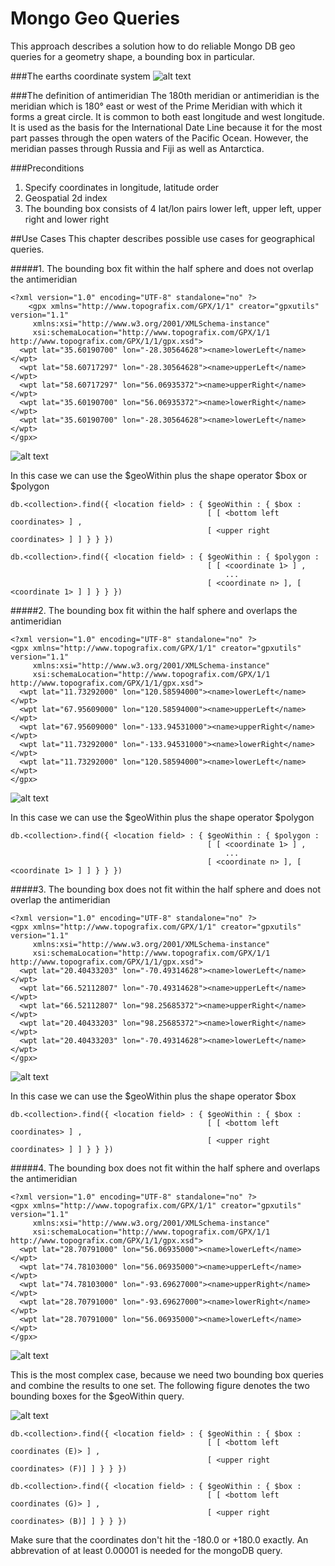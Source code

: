 Mongo Geo Queries
====================

This approach describes a solution how to do reliable Mongo DB geo queries for a geometry shape, a bounding box in particular.


###The earths coordinate system
![alt text](images/lat_long_earth.png "Earth coordinate system")

###The definition of antimeridian
The 180th meridian or antimeridian is the meridian which is 180° east or west of the Prime Meridian with which it forms a great circle. It is common to both east longitude and west longitude. It is used as the basis for the International Date Line because it for the most part passes through the open waters of the Pacific Ocean. However, the meridian passes through Russia and Fiji as well as Antarctica.

###Preconditions
1. Specify coordinates in longitude, latitude order
2. Geospatial 2d index
3. The bounding box consists of 4 lat/lon pairs lower left, upper left, upper right and lower right

##Use Cases
This chapter describes possible use cases for geographical queries.

#####1. The bounding box fit within the half sphere and does not overlap the antimeridian

```
<?xml version="1.0" encoding="UTF-8" standalone="no" ?>
	<gpx xmlns="http://www.topografix.com/GPX/1/1" creator="gpxutils" version="1.1"
     xmlns:xsi="http://www.w3.org/2001/XMLSchema-instance"
     xsi:schemaLocation="http://www.topografix.com/GPX/1/1 http://www.topografix.com/GPX/1/1/gpx.xsd">
  <wpt lat="35.60190700" lon="-28.30564628"><name>lowerLeft</name></wpt>
  <wpt lat="58.60717297" lon="-28.30564628"><name>upperLeft</name></wpt>
  <wpt lat="58.60717297" lon="56.06935372"><name>upperRight</name></wpt>
  <wpt lat="35.60190700" lon="56.06935372"><name>lowerRight</name></wpt>
  <wpt lat="35.60190700" lon="-28.30564628"><name>lowerLeft</name></wpt>
</gpx>
```
![alt text](images/case1.png "Earth coordinate system")

In this case we can use the $geoWithin plus the shape operator $box or $polygon

```
db.<collection>.find({ <location field> : { $geoWithin : { $box :
											[ [ <bottom left coordinates> ] ,
									        [ <upper right coordinates> ] ] } } })
```

```
db.<collection>.find({ <location field> : { $geoWithin : { $polygon :
											[ [ <coordinate 1> ] ,
												...
									        [ <coordinate n> ], [ <coordinate 1> ] ] } } })
```

#####2. The bounding box fit within the half sphere and overlaps the antimeridian

```
<?xml version="1.0" encoding="UTF-8" standalone="no" ?>
<gpx xmlns="http://www.topografix.com/GPX/1/1" creator="gpxutils" version="1.1"
     xmlns:xsi="http://www.w3.org/2001/XMLSchema-instance"
     xsi:schemaLocation="http://www.topografix.com/GPX/1/1 http://www.topografix.com/GPX/1/1/gpx.xsd">
  <wpt lat="11.73292000" lon="120.58594000"><name>lowerLeft</name></wpt>
  <wpt lat="67.95609000" lon="120.58594000"><name>upperLeft</name></wpt>
  <wpt lat="67.95609000" lon="-133.94531000"><name>upperRight</name></wpt>
  <wpt lat="11.73292000" lon="-133.94531000"><name>lowerRight</name></wpt>
  <wpt lat="11.73292000" lon="120.58594000"><name>lowerLeft</name></wpt>
</gpx>
```
![alt text](images/case2.png "Earth coordinate system")

In this case we can use the $geoWithin plus the shape operator $polygon


```
db.<collection>.find({ <location field> : { $geoWithin : { $polygon :
											[ [ <coordinate 1> ] ,
												...
									        [ <coordinate n> ], [ <coordinate 1> ] ] } } })
```



#####3. The bounding box does not fit within the half sphere and does not overlap the antimeridian

```
<?xml version="1.0" encoding="UTF-8" standalone="no" ?>
<gpx xmlns="http://www.topografix.com/GPX/1/1" creator="gpxutils" version="1.1"
     xmlns:xsi="http://www.w3.org/2001/XMLSchema-instance"
     xsi:schemaLocation="http://www.topografix.com/GPX/1/1 http://www.topografix.com/GPX/1/1/gpx.xsd">
  <wpt lat="20.40433203" lon="-70.49314628"><name>lowerLeft</name></wpt>
  <wpt lat="66.52112807" lon="-70.49314628"><name>upperLeft</name></wpt>
  <wpt lat="66.52112807" lon="98.25685372"><name>upperRight</name></wpt>
  <wpt lat="20.40433203" lon="98.25685372"><name>lowerRight</name></wpt>
  <wpt lat="20.40433203" lon="-70.49314628"><name>lowerLeft</name></wpt>
</gpx>
```
![alt text](images/case3.png "Earth coordinate system")

In this case we can use the $geoWithin plus the shape operator $box

```
db.<collection>.find({ <location field> : { $geoWithin : { $box :
											[ [ <bottom left coordinates> ] ,
									        [ <upper right coordinates> ] ] } } })
```


#####4. The bounding box does not fit within the half sphere and overlaps the antimeridian

```
<?xml version="1.0" encoding="UTF-8" standalone="no" ?>
<gpx xmlns="http://www.topografix.com/GPX/1/1" creator="gpxutils" version="1.1"
     xmlns:xsi="http://www.w3.org/2001/XMLSchema-instance"
     xsi:schemaLocation="http://www.topografix.com/GPX/1/1 http://www.topografix.com/GPX/1/1/gpx.xsd">
  <wpt lat="28.70791000" lon="56.06935000"><name>lowerLeft</name></wpt>
  <wpt lat="74.78103000" lon="56.06935000"><name>upperLeft</name></wpt>
  <wpt lat="74.78103000" lon="-93.69627000"><name>upperRight</name></wpt>
  <wpt lat="28.70791000" lon="-93.69627000"><name>lowerRight</name></wpt>
  <wpt lat="28.70791000" lon="56.06935000"><name>lowerLeft</name></wpt>
</gpx>
```
![alt text](images/case4.png "Earth coordinate system")

This is the most complex case, because we need two bounding box queries and combine the results to one set.
The following figure denotes the two bounding boxes for the $geoWithin query.

![alt text](images/case5.png "Earth coordinate system")

```
db.<collection>.find({ <location field> : { $geoWithin : { $box :
											[ [ <bottom left coordinates (E)> ] ,
									        [ <upper right coordinates> (F)] ] } } })
```

```
db.<collection>.find({ <location field> : { $geoWithin : { $box :
											[ [ <bottom left coordinates (G)> ] ,
									        [ <upper right coordinates> (B)] ] } } })
```

Make sure that the coordinates don't hit the -180.0 or +180.0 exactly. An abbrevation of at least 0.00001 is needed for the mongoDB query.
